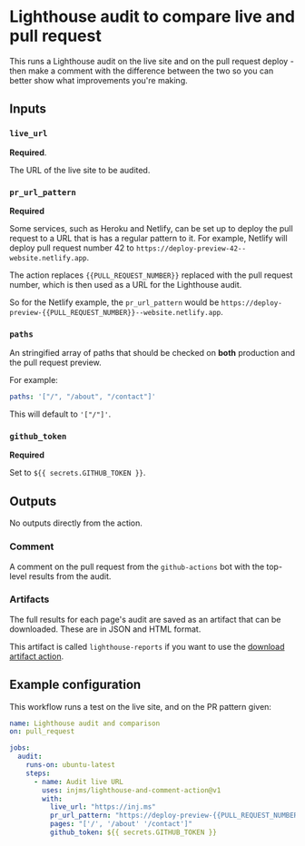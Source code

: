 # Lighthouse audit to compare live and pull request

This runs a Lighthouse audit on the live site and on the pull request deploy - then make a comment with the difference between the two so you can better show what improvements you're making.

## Inputs

### `live_url`

**Required**.

The URL of the live site to be audited.

### `pr_url_pattern`

**Required**

Some services, such as Heroku and Netlify, can be set up to deploy the pull request to a URL that is has a regular pattern to it. For example, Netlify will deploy pull request number 42 to `https://deploy-preview-42--website.netlify.app`.

The action replaces `{{PULL_REQUEST_NUMBER}}` replaced with the pull request number, which is then used as a URL for the Lighthouse audit.

So for the Netlify example, the `pr_url_pattern` would be `https://deploy-preview-{{PULL_REQUEST_NUMBER}}--website.netlify.app`.

### `paths`

An stringified array of paths that should be checked on **both** production and the pull request preview.

For example:

```yaml
paths: '["/", "/about", "/contact"]'
```


This will default to `'["/"]'`.

### `github_token`

**Required**

Set to `${{ secrets.GITHUB_TOKEN }}`.

## Outputs

No outputs directly from the action.

### Comment

A comment on the pull request from the `github-actions` bot with the top-level results from the audit.

### Artifacts

The full results for each page's audit are saved as an artifact that can be downloaded. These are in JSON and HTML format.

This artifact is called `lighthouse-reports` if you want to use the [download artifact action](https://github.com/actions/download-artifact).

## Example configuration

This workflow runs a test on the live site, and on the PR pattern given:

```yaml
name: Lighthouse audit and comparison
on: pull_request

jobs:
  audit:
    runs-on: ubuntu-latest
    steps:
      - name: Audit live URL
        uses: injms/lighthouse-and-comment-action@v1
        with:
          live_url: "https://inj.ms"
          pr_url_pattern: "https://deploy-preview-{{PULL_REQUEST_NUMBER}}--injms.netlify.app"
          pages: "['/', '/about' '/contact']"
          github_token: ${{ secrets.GITHUB_TOKEN }}
```
